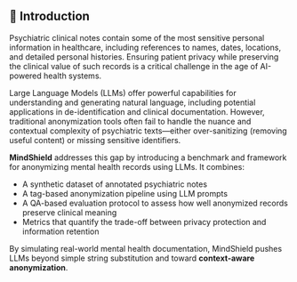 ## 🧠 Introduction

Psychiatric clinical notes contain some of the most sensitive personal information in healthcare, including references to names, dates, locations, and detailed personal histories. Ensuring patient privacy while preserving the clinical value of such records is a critical challenge in the age of AI-powered health systems.

Large Language Models (LLMs) offer powerful capabilities for understanding and generating natural language, including potential applications in de-identification and clinical documentation. However, traditional anonymization tools often fail to handle the nuance and contextual complexity of psychiatric texts—either over-sanitizing (removing useful content) or missing sensitive identifiers.

**MindShield** addresses this gap by introducing a benchmark and framework for anonymizing mental health records using LLMs. It combines:

- A synthetic dataset of annotated psychiatric notes  
- A tag-based anonymization pipeline using LLM prompts  
- A QA-based evaluation protocol to assess how well anonymized records preserve clinical meaning  
- Metrics that quantify the trade-off between privacy protection and information retention

By simulating real-world mental health documentation, MindShield pushes LLMs beyond simple string substitution and toward **context-aware anonymization**.
